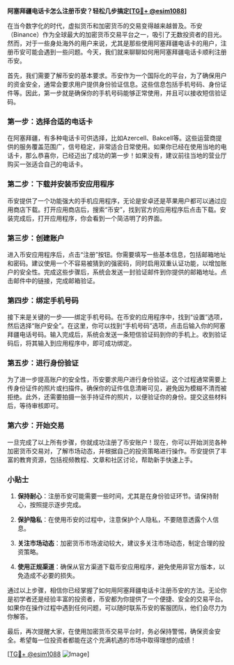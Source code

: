 **阿塞拜疆电话卡怎么注册币安？轻松几步搞定[[TG💪+ @esim1088](https://t.me/s/esim1088)]**

在当今数字化的时代，虚拟货币和加密货币的交易变得越来越普及。币安（Binance）作为全球最大的加密货币交易平台之一，吸引了无数投资者的目光。然而，对于一些身处海外的用户来说，尤其是那些使用阿塞拜疆电话卡的用户，注册币安可能会遇到一些问题。今天，我们就来聊聊如何用阿塞拜疆电话卡顺利注册币安。

首先，我们需要了解币安的基本要求。币安作为一个国际化的平台，为了确保用户的资金安全，通常会要求用户提供身份验证信息。这些信息包括手机号码、身份证件等。因此，第一步就是确保你的手机号码能够正常使用，并且可以接收短信验证码。

### 第一步：选择合适的电话卡

在阿塞拜疆，有多种电话卡可供选择，比如Azercell、Bakcell等。这些运营商提供的服务覆盖范围广，信号稳定，非常适合日常使用。如果你已经在使用当地的电话卡，那么恭喜你，已经迈出了成功的第一步！如果没有，建议前往当地的营业厅购买一张适合自己的电话卡。

### 第二步：下载并安装币安应用程序

币安提供了一个功能强大的手机应用程序，无论是安卓还是苹果用户都可以通过应用商店下载。打开应用商店后，搜索“币安”，找到官方的应用程序后点击下载。安装完成后，打开应用程序，你会看到一个简洁明了的界面。

### 第三步：创建账户

进入币安应用程序后，点击“注册”按钮。你需要填写一些基本信息，包括邮箱地址和密码。建议使用一个不容易被猜到的强密码，同时启用双重认证功能，以增加账户的安全性。完成这些步骤后，系统会发送一封验证邮件到你提供的邮箱地址。点击邮件中的链接，完成邮箱验证。

### 第四步：绑定手机号码

接下来是关键的一步——绑定手机号码。在币安的应用程序中，找到“设置”选项，然后选择“账户安全”。在这里，你可以找到“手机号码”选项，点击后输入你的阿塞拜疆电话号码。输入完成后，系统会发送一条短信验证码到你的手机上。收到验证码后，将其输入到应用程序中，即可成功绑定。

### 第五步：进行身份验证

为了进一步提高账户的安全性，币安要求用户进行身份验证。这个过程通常需要上传身份证件的照片或扫描件。确保你的证件信息清晰可见，避免因为模糊不清而被拒绝。此外，还需要拍摄一张手持证件的照片，以便验证你的身份。提交这些材料后，等待审核即可。

### 第六步：开始交易

一旦完成了以上所有步骤，你就成功注册了币安账户！现在，你可以开始浏览各种加密货币交易对，了解市场动态，并根据自己的投资策略进行操作。币安提供了丰富的教育资源，包括视频教程、文章和社区讨论，帮助新手快速上手。

### 小贴士

1. **保持耐心**：注册币安可能需要一些时间，尤其是在身份验证环节。请保持耐心，按照提示逐步完成。
   
2. **保护隐私**：在使用币安的过程中，注意保护个人隐私，不要随意透露个人信息。

3. **关注市场动态**：加密货币市场波动较大，建议多关注市场动态，制定合理的投资策略。

4. **使用正规渠道**：确保从官方渠道下载币安应用程序，避免使用非官方版本，以免造成不必要的损失。

通过以上步骤，相信你已经掌握了如何用阿塞拜疆电话卡注册币安的方法。无论你是初学者还是经验丰富的投资者，币安都为你提供了一个便捷、安全的交易平台。如果你在操作过程中遇到任何问题，可以随时联系币安的客服团队，他们会尽力为你解答。

最后，再次提醒大家，在使用加密货币交易平台时，务必保持警惕，确保资金安全。希望每一位投资者都能在这个充满机遇的市场中取得理想的成绩！

[[TG💪+ @esim1088](https://t.me/s/esim1088) ![Image](https://i.postimg.cc/4NQfJmqS/Snipaste-2025-05-13-00-14-12.png)]